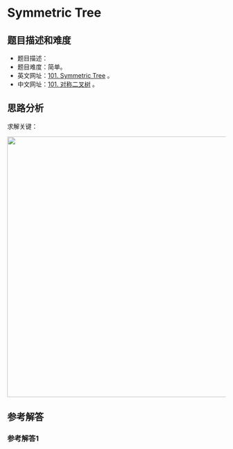 # Symmetric Tree

## 题目描述和难度
+ 题目描述：
+ 题目难度：简单。
+ 英文网址：[101. Symmetric Tree](https://leetcode.com/problems/symmetric-tree/description/)  。
+ 中文网址：[101. 对称二叉树](https://leetcode-cn.com/problems/symmetric-tree/description/)  。
## 思路分析
求解关键：

<img src="https://liweiwei1419.github.io/images/leetcode-solution/" width="600">

## 参考解答
### 参考解答1

```java

```